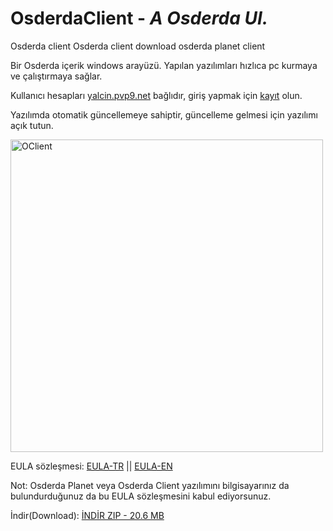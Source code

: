 # OsderdaClient - *A Osderda UI.*


Osderda client
Osderda client download
osderda planet client


Bir Osderda içerik windows arayüzü.  Yapılan yazılımları hızlıca pc kurmaya ve
çalıştırmaya sağlar.

Kullanıcı hesapları [yalcin.pvp9.net](https://yalcin.pvp9.net) bağlıdır, giriş yapmak için [kayıt](https://yalcin.pvp9.net/giris-yap-kayit-ol/) olun.

Yazılımda otomatik güncellemeye sahiptir, güncelleme gelmesi için yazılımı açık tutun.
<body>
<img src="https://user-images.githubusercontent.com/68977883/159547327-02912b08-2a3f-44aa-b1ff-bb15cf909cea.png" alt="OClient" width="500"/>
<p1></p1>
  </body>

EULA sözleşmesi: [EULA-TR](https://yalcin.pvp9.net/OsderdaClient/EULA-TR.html) || [EULA-EN](https://yalcin.pvp9.net/OsderdaClient/EULA-EN.html)

Not: Osderda Planet veya Osderda Client yazılımını bilgisayarınız da bulundurduğunuz da bu EULA sözleşmesini kabul ediyorsunuz. 

İndir(Download): [İNDİR ZIP - 20.6 MB](https://github.com/Osderda/osderdaClient/releases/download/1.6.8.0/OsderdaClient.zip)
